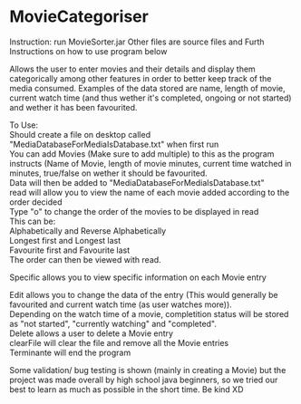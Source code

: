 # MovieCategoriser
Instruction:
run MovieSorter.jar
Other files are source files and Furth Instructions on how to use program below

Allows the user to enter movies and their details and display them categorically among other features in order to better keep track of the media consumed. Examples of the data stored are name, length of movie, current watch time (and thus wether it's completed, ongoing or not started) and wether it has been favourited.
 
 
 To Use:  
  Should create a file on desktop called "MediaDatabaseForMediaIsDatabase.txt" when first run  
  You can add Movies (Make sure to add multiple) to this as the program instructs (Name of Movie, length of movie minutes, current time watched in minutes, true/false on wether it should be   favourited.  
  Data will then be added to "MediaDatabaseForMediaIsDatabase.txt"  
  read will allow you to view the name of each movie added according to the order decided  
  Type "o" to change the order of the movies to be displayed in read  
  This can be:  
  Alphabetically and Reverse Alphabetically  
  Longest first and Longest last  
  Favourite first and Favourite last  
  The order can then be viewed with read.  
  
  Specific allows you to view specific information on each Movie entry  
  
  Edit allows you to change the data of the entry (This would generally be favourited and current watch time (as user watches more)).  
  Depending on the watch time of a movie, completition status will be stored as "not started", "currently watching" and "completed".  
  Delete allows a user to delete a Movie entry  
  clearFile will clear the file and remove all the Movie entries  
  Terminante will end the program  
 
 Some validation/ bug testing is shown (mainly in creating a Movie) but the project was made overall by high school java beginners, so we tried our best to learn as much as possible in the short time. Be kind XD
